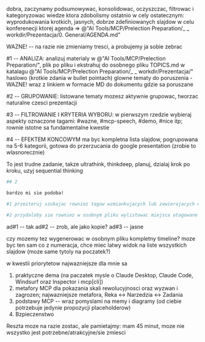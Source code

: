 dobra, zaczynamy podsumowywac, konsolidowac, oczyszczac, filtrowac i kategoryzowac wiedze ktora
zdobolismy ostatnio w cely ostatecznym: wyprodukowania krotkich, jasnych, dobrze zdefiniowanych
slajdow w celu konferenecji ktorej agenda => @"AI Tools/MCP/Prelection Preparation/_ _
workdir/Prezentacja/0. General/AGENDA.md"

WAZNE! -- na razie nie zmieniamy tresci, a probujemy ja sobie zebrac

#1 -- ANALIZA: analizuj materialy w @"AI Tools/MCP/Prelection Preparation/", plik po pliku i
ekstrahuj do osobnego pliku TOPICS.md w katalagu @"AI Tools/MCP/Prelection Preparation/_ _
workdir/Prezentacja/" haslowo (krotkie zdania w bullet pointach) glowne tematy do poruszenia -
WAZNE! wraz z linkiem w formacie MD do dokumentu gdzie sa poruszane

#2 -- GRUPOWANIE: listowane tematy mozesz aktywnie grupowac, tworzac naturalne czesci prezentacji

#3 -- FILTROWANIE I KRYTERIA WYBORU: w pierwszym rzedzie wybieraj aspekty oznaczone tagami: #wazne,
#mcp-speech, #demo, #nice itp; rownie istotne sa fundamentalne kwestie

#4 -- EFEKTEM KONCOWYM ma byc kompletna lista slajdow, pogrupowana na 5-6 kategorii, gotowa do
przerzucania do google presentation (zrobie to wlasnorecznie)

To jest trudne zadanie, takze ultrathink, thinkdeep, planuj, dzialaj krok po kroku, uzyj sequential
thinking

```sh
## 2

bardzo mi sie podoba!

#1 przeiteruj szukajac rowniez tagow wzmiankujacych lub zawierajacych w nazwie slides -- i w razie potrzeby uzupelnij (WYLACZNIE JESLI POTRZEBNE)

#2 przydaloby sie rowniez w osobnym pliku wylistowac miejsca otagowane z #TODO -- wraz z linkami do zrodla
```

ad#1 -- tak
ad#2 -- zrob, ale jako kopie?
ad#3 -- jasne

czy mozemy tez wygenerowac w osobnym pliku kompletny timeline? moze byc ten sam co z numeracja, chce miec latwy widok na liste wszystkich slajdow (moze same tytoly na poczatek?)

w kwestii priorytetow najwazniejsze dla mnie sa 

1. praktyczne dema (na paczatek mysle o Claude Desktop, Claude Code, Windsurf oraz Inspector i mcp[cli])
2. metafory MCP dla pokazania skali rewolucyjnosci oraz wyzwan i zagrozen; najwazniejsze metafora, Reka <-> Narzedzia <-> Zadania
3. podstawy MCP -- wraz pomyslami na memy i diagramy (od ciebie potrzebuje jedynie propozycji placeholderow)
4. Bzpieczenstwo

Reszta moze na razie zostac, ale pamietajmy: mam 45 minut, moze nie wszystko jest potrzebne/atrakcyjne/sie zmiesci